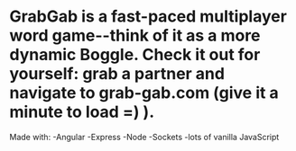 # GrabGab is a fast-paced multiplayer word game--think of it as a more dynamic Boggle. Check it out for yourself: grab a partner and navigate to grab-gab.com (give it a minute to load =) ).

Made with:
-Angular
-Express
-Node
-Sockets
-lots of vanilla JavaScript
